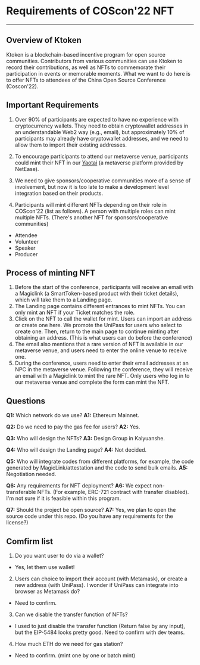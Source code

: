 # Requirements of COScon'22 NFT
--- 
## Overview of Ktoken

Ktoken is a blockchain-based incentive program for open source communities. Contributors from various communities can use Ktoken to record their contributions, as well as NFTs to commemorate their participation in events or memorable moments. What we want to do here is to offer NFTs to attendees of the China Open Source Conference (Coscon'22).

## Important Requirements

1. Over 90% of participants are expected to have no experience with cryptocurrency wallets. They need to obtain cryptowallet addresses in an understandable Web2 way (e.g., email), but approximately 10% of participants may already have cryptowallet addresses, and we need to allow them to import their existing addresses.

2. To encourage participants to attend our metaverse venue, participants could mint their NFT in our [Yaotai](https://yaotai.163.com/) (a metaverse platform provided by NetEase).

3. We need to give sponsors/cooperative communities more of a sense of involvement, but now it is too late to make a development level integration based on their products.

4. Participants will mint different NFTs depending on their role in COScon'22 (list as follows). A person with multiple roles can mint multiple NFTs. (There's another NFT for sponsors/cooperative communities)
  * Attendee
  * Volunteer
  * Speaker
  * Producer

## Process of minting NFT

1. Before the start of the conference, participants will receive an email with a Magiclink (a SmartToken-based product with their ticket details), which will take them to a Landing page.
2. The Landing page contains different entrances to mint NFTs. You can only mint an NFT if your Ticket matches the role.
3. Click on the NFT to call the wallet for mint. Users can import an address or create one here. We promote the UniPass for users who select to create one. Then, return to the main page to continue minting after obtaining an address. (This is what users can do before the conference)
4. The email also mentions that a rare version of NFT is available in our metaverse venue, and users need to enter the online venue to receive one.
5. During the conference, users need to enter their email addresses at an NPC in the metaverse venue. Following the conference, they will receive an email with a Magiclink to mint the rare NFT. Only users who log in to our metaverse venue and complete the form can mint the NFT.

## Questions

**Q1:** Which network do we use?
**A1:** Ethereum Mainnet.

**Q2:** Do we need to pay the gas fee for users?
**A2:** Yes.

**Q3:** Who will design the NFTs?
**A3:** Design Group in Kaiyuanshe.

**Q4:** Who will design the Landing page?
**A4:** Not decided.

**Q5:** Who will integrate codes from different platforms, for example, the code generated by MagicLink/attestation and the code to send bulk emails.
**A5:** Negotiation needed.

**Q6:** Any requirements for NFT deployment?
**A6:** We expect non-transferable NFTs. (For example, ERC-721 contract with transfer disabled). I'm not sure if it is feasible within this program.

**Q7:** Should the project be open source?
**A7:** Yes, we plan to open the source code under this repo. (Do you have any requirements for the license?)

## Comfirm list
1. Do you want user to do via a wallet?
  - Yes, let them use wallet!

2. Users can choice to import their account (with Metamask), or create a new address (with UniPass). I wonder if UniPass can integrate into browser as Metamask do?
  - Need to confirm.

3. Can we disable the transfer function of NFTs?
  - I used to just disable the transfer function (Return false by any input), but the EIP-5484 looks pretty good. Need to confirm with dev teams.

4. How much ETH do we need for gas station?
  - Need to confirm. (mint one by one or batch mint)